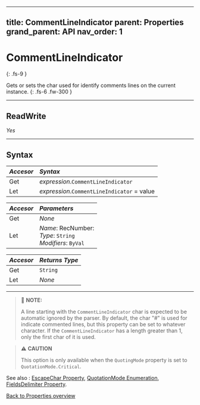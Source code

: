  ---
title: CommentLineIndicator
parent: Properties
grand_parent: API
nav_order: 1
---

# CommentLineIndicator
{: .fs-9 }

Gets or sets the char used for identify comments lines on the current instance.
{: .fs-6 .fw-300 }

---

## ReadWrite

_Yes_

---

## Syntax

|**_Accesor_**|**_Syntax_**|
|:----------|:----------|
|Get|*expression*.`CommentLineIndicator`|
|Let|*expression*.`CommentLineIndicator` = value|

|**_Accesor_**|**_Parameters_**|
|:----------|:----------|
|Get|_None_|
|Let|*Name*: RecNumber:<br>*Type*: `String`<br>*Modifiers*: `ByVal`|

|**_Accesor_**|**_Returns Type_**|
|:----------|:----------|
|Get|`String`|
|Let|_None_|

---

>:pencil: **NOTE:**
>
>A line starting with the `CommentLineIndicator` char is expected to be automatic ignored by the parser. By default, the char "#" is used for indicate commented lines, but this property can be set to whatever character. If the `CommentLineIndicator` has a length greater than 1, only the first char of it is used.

>:warning: **CAUTION**
>
>This option is only available when the `QuotingMode` property is set to `QuotationMode.Critical`.

See also
: [EscapeChar Property](https://ws-garcia.github.io/VBA-CSV-interface/api/properties/escapechar.html), [QuotationMode Enumeration](https://ws-garcia.github.io/VBA-CSV-interface/api/enumerations/quotationmode.html), [FieldsDelimiter Property](https://ws-garcia.github.io/VBA-CSV-interface/api/properties/fieldsdelimiter.html).

[Back to Properties overview](https://ws-garcia.github.io/VBA-CSV-interface/api/properties/)